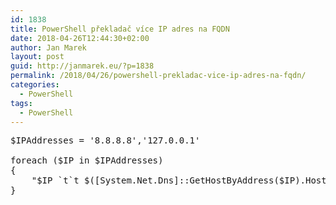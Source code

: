 ```yaml
---
id: 1838
title: PowerShell překladač více IP adres na FQDN
date: 2018-04-26T12:44:30+02:00
author: Jan Marek
layout: post
guid: http://janmarek.eu/?p=1838
permalink: /2018/04/26/powershell-prekladac-vice-ip-adres-na-fqdn/
categories:
  - PowerShell
tags:
  - PowerShell
---
```

<pre class="lang:ps decode:true ">$IPAddresses = '8.8.8.8','127.0.0.1'

foreach ($IP in $IPAddresses)
{
	"$IP `t`t $([System.Net.Dns]::GetHostByAddress($IP).HostName)"
}</pre>

&nbsp;
